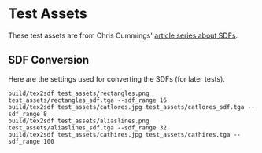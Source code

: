 # Test Assets
These test assets are from Chris Cummings' [article series about SDFs](https://shaderfun.com/2018/03/23/signed-distance-fields-part-1-unsigned-distance-fields/).

## SDF Conversion

Here are the settings used for converting the SDFs (for later tests).

```
build/tex2sdf test_assets/rectangles.png test_assets/rectangles_sdf.tga --sdf_range 16
build/tex2sdf test_assets/catlores.jpg test_assets/catlores_sdf.tga --sdf_range 8
build/tex2sdf test_assets/aliaslines.png test_assets/aliaslines_sdf.tga --sdf_range 32
build/tex2sdf test_assets/cathires.jpg test_assets/cathires.tga --sdf_range 100
```

